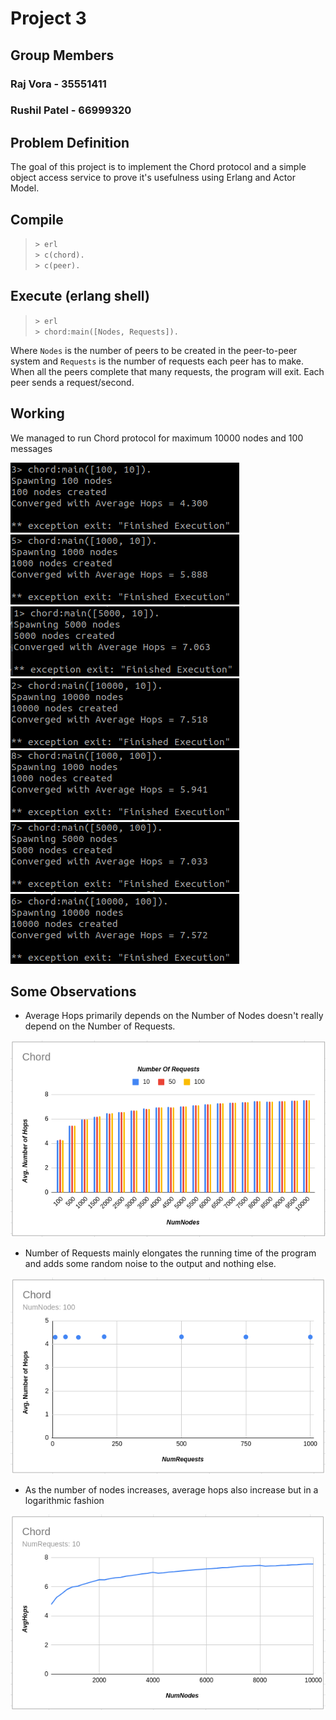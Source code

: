 # Project 3

## Group Members
### Raj Vora - 35551411
### Rushil Patel - 66999320

## Problem Definition

The goal of this project is to implement the Chord protocol and a simple object access service to prove it's usefulness using Erlang and Actor Model.

## Compile

> `> erl ` <br>
> `> c(chord).` <br>
> `> c(peer). ` <br>

##  Execute (erlang shell)
> `> erl` <br>
> `> chord:main([Nodes, Requests]). `

Where `Nodes` is the number of peers to be created in the peer-to-peer system and `Requests` is the number of requests each peer has to make. When all the peers complete that many requests, the program will exit. Each peer sends a request/second.

## Working

We managed to run Chord protocol for maximum 10000 nodes and 100 messages

![1](images/100-10.png) <br>
![3](images/1000-10.png) <br>
![4](images/5000-10.png) <br>
![5](images/10000-10.png) <br>
![6](images/1000-100.png) <br>
![7](images/5000-100.png) <br>
![8](images/10000-100.png) <br>

## Some Observations

- Average Hops primarily depends on the Number of Nodes doesn't really depend on the Number of Requests.

![Graph1](images/graph1.png) <br>

- Number of Requests mainly elongates the running time of the program and adds some random noise to the output and nothing else.
  
![Graph2](images/graph2.png) <br>
  
- As the number of nodes increases, average hops also increase but in a logarithmic fashion



![Graph3](images/graph3.png) <br>

## 